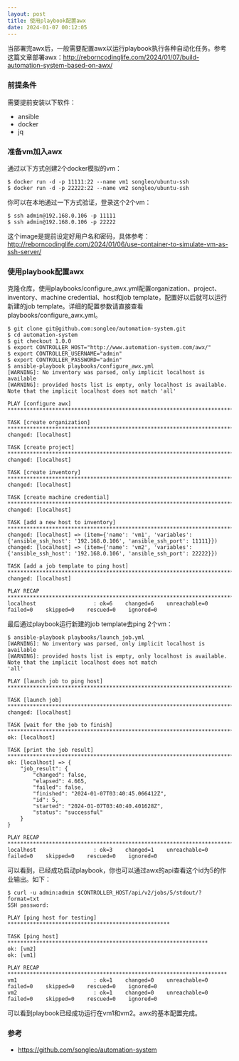 ```yaml
---
layout: post
title: 使用playbook配置awx
date: 2024-01-07 00:12:05
---
```


当部署完awx后，一般需要配置awx以运行playbook执行各种自动化任务。参考这篇文章部署awx：http://reborncodinglife.com/2024/01/07/build-automation-system-based-on-awx/

### 前提条件

需要提前安装以下软件：

- ansible
- docker
- jq

### 准备vm加入awx

通过以下方式创建2个docker模拟的vm：

```
$ docker run -d -p 11111:22 --name vm1 songleo/ubuntu-ssh
$ docker run -d -p 22222:22 --name vm2 songleo/ubuntu-ssh
```

你可以在本地通过一下方式验证，登录这个2个vm：

```
$ ssh admin@192.168.0.106 -p 11111
$ ssh admin@192.168.0.106 -p 22222
```

这个image是提前设定好用户名和密码，具体参考：http://reborncodinglife.com/2024/01/06/use-container-to-simulate-vm-as-ssh-server/

### 使用playbook配置awx

克隆仓库，使用playbooks/configure_awx.yml配置organization、project、inventory、machine credential、host和job template，配置好以后就可以运行新建的job template。详细的配置参数请直接查看playbooks/configure_awx.yml。

```
$ git clone git@github.com:songleo/automation-system.git
$ cd automation-system
$ git checkout 1.0.0
$ export CONTROLLER_HOST="http://www.automation-system.com/awx/"
$ export CONTROLLER_USERNAME="admin"
$ export CONTROLLER_PASSWORD="admin"
$ ansible-playbook playbooks/configure_awx.yml
[WARNING]: No inventory was parsed, only implicit localhost is available
[WARNING]: provided hosts list is empty, only localhost is available. Note that the implicit localhost does not match 'all'

PLAY [configure awx] *********************************************************************************************************

TASK [create organization] ***************************************************************************************************
changed: [localhost]

TASK [create project] ********************************************************************************************************
changed: [localhost]

TASK [create inventory] ******************************************************************************************************
changed: [localhost]

TASK [create machine credential] *********************************************************************************************
changed: [localhost]

TASK [add a new host to inventory] *******************************************************************************************
changed: [localhost] => (item={'name': 'vm1', 'variables': {'ansible_ssh_host': '192.168.0.106', 'ansible_ssh_port': 11111}})
changed: [localhost] => (item={'name': 'vm2', 'variables': {'ansible_ssh_host': '192.168.0.106', 'ansible_ssh_port': 22222}})

TASK [add a job template to ping host] ***************************************************************************************
changed: [localhost]

PLAY RECAP *******************************************************************************************************************
localhost                  : ok=6    changed=6    unreachable=0    failed=0    skipped=0    rescued=0    ignored=0
```

最后通过playbook运行新建的job template去ping 2个vm：

```
$ ansible-playbook playbooks/launch_job.yml
[WARNING]: No inventory was parsed, only implicit localhost is available
[WARNING]: provided hosts list is empty, only localhost is available. Note that the implicit localhost does not match
'all'

PLAY [launch job to ping host] ******************************************************************************************

TASK [launch job] *******************************************************************************************************
changed: [localhost]

TASK [wait for the job to finish] ***************************************************************************************
ok: [localhost]

TASK [print the job result] *********************************************************************************************
ok: [localhost] => {
    "job_result": {
        "changed": false,
        "elapsed": 4.665,
        "failed": false,
        "finished": "2024-01-07T03:40:45.066412Z",
        "id": 5,
        "started": "2024-01-07T03:40:40.401628Z",
        "status": "successful"
    }
}

PLAY RECAP **************************************************************************************************************
localhost                  : ok=3    changed=1    unreachable=0    failed=0    skipped=0    rescued=0    ignored=0
```

可以看到，已经成功启动playbook，你也可以通过awx的api查看这个id为5的作业输出。如下：

```
$ curl -u admin:admin $CONTROLLER_HOST/api/v2/jobs/5/stdout/?format=txt
SSH password:

PLAY [ping host for testing] ***************************************************

TASK [ping host] ***************************************************************
ok: [vm2]
ok: [vm1]

PLAY RECAP *********************************************************************
vm1                        : ok=1    changed=0    unreachable=0    failed=0    skipped=0    rescued=0    ignored=0
vm2                        : ok=1    changed=0    unreachable=0    failed=0    skipped=0    rescued=0    ignored=0
```

可以看到playbook已经成功运行在vm1和vm2。awx的基本配置完成。

### 参考

- https://github.com/songleo/automation-system
